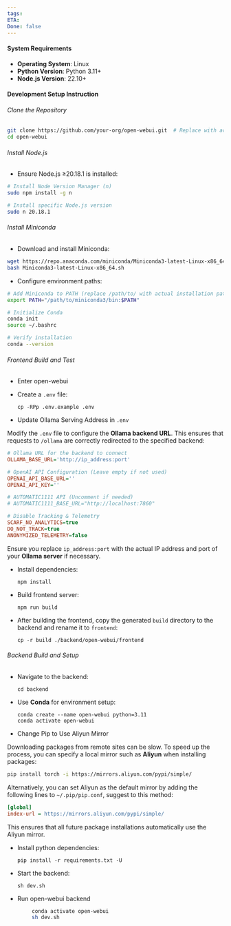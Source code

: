 ```yaml
---
tags:
ETA:
Done: false
---
```


#### System Requirements
- **Operating System**: Linux
- **Python Version**: Python 3.11+
- **Node.js Version**: 22.10+
#### Development Setup Instruction
###### Clone the Repository
```bash
git clone https://github.com/your-org/open-webui.git  # Replace with actual repository URL
cd open-webui
```

###### Install Node.js
   - Ensure Node.js ≥20.18.1 is installed:
```bash
# Install Node Version Manager (n)
sudo npm install -g n

# Install specific Node.js version
sudo n 20.18.1
```
###### Install Miniconda
   - Download and install Miniconda:
```bash
wget https://repo.anaconda.com/miniconda/Miniconda3-latest-Linux-x86_64.sh
bash Miniconda3-latest-Linux-x86_64.sh
```
   - Configure environment paths:
```bash
# Add Miniconda to PATH (replace /path/to/ with actual installation path)
export PATH="/path/to/miniconda3/bin:$PATH"

# Initialize Conda
conda init
source ~/.bashrc

# Verify installation
conda --version
```

###### Frontend Build and Test

- Enter open-webui
- Create a `.env` file:

    ```
    cp -RPp .env.example .env
    ```

+  Update Ollama Serving Address in `.env`

Modify the `.env` file to configure the **Ollama backend URL**. This ensures that requests to `/ollama` are correctly redirected to the specified backend:

```ini
# Ollama URL for the backend to connect
OLLAMA_BASE_URL='http://ip_address:port'

# OpenAI API Configuration (Leave empty if not used)
OPENAI_API_BASE_URL=''
OPENAI_API_KEY=''

# AUTOMATIC1111 API (Uncomment if needed)
# AUTOMATIC1111_BASE_URL="http://localhost:7860"

# Disable Tracking & Telemetry
SCARF_NO_ANALYTICS=true
DO_NOT_TRACK=true
ANONYMIZED_TELEMETRY=false
```

Ensure you replace `ip_address:port` with the actual IP address and port of your **Ollama server** if necessary.

- Install dependencies:

    ```
    npm install
    ```

- Build frontend server:

    ```
    npm run build
    ```
+ After building the frontend, copy the generated `build` directory to the backend and rename it to `frontend`:

    ```
   cp -r build ./backend/open-webui/frontend

    ```
###### Backend Build and Setup

- Navigate to the backend:

    ```
    cd backend
    ```

- Use **Conda** for environment setup:

    ```
    conda create --name open-webui python=3.11
    conda activate open-webui
    ```


+  Change Pip to Use Aliyun Mirror

Downloading packages from remote sites can be slow. To speed up the process, you can specify a local mirror such as **Aliyun** when installing packages:

```bash
pip install torch -i https://mirrors.aliyun.com/pypi/simple/
```

Alternatively, you can set Aliyun as the default mirror by adding the following lines to `~/.pip/pip.conf`, suggest to this method:

```ini
[global]
index-url = https://mirrors.aliyun.com/pypi/simple/
```

This ensures that all future package installations automatically use the Aliyun mirror.

- Install python dependencies:

    ```
    pip install -r requirements.txt -U
    ```

- Start the backend:

    ```
    sh dev.sh
    ```


+ Run open-webui backend

```bash
        conda activate open-webui
        sh dev.sh
```

